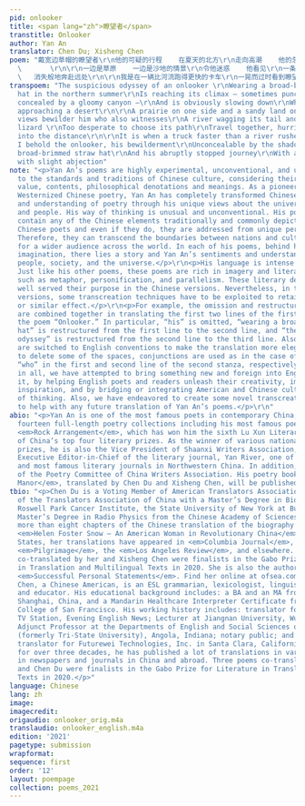 ```yaml
---
pid: onlooker
title: <span lang="zh">瞭望者</span>
transtitle: Onlooker
author: Yan An
translator: Chen Du; Xisheng Chen
poem: "戴宽边草帽的瞭望者\r\n他的可疑的行程    在夏天的北方\r\n走向高潮    他的忽而被群峰突出\r\n忽而又被幽暗的峡谷藏匿的行程\r\n在渐渐靠近沙漠时\r\n明显地慢下来了
  \       \r\n\r\n一边是草原    一边是沙地的情景\r\n令他迷惑    他看见\r\n一条河流摇摆着尾巴\r\n和一条受惊的慌不择路的蜥蜴\r\n他们结伴而行
  \   消失般地奔赴远处\r\n\r\n我是在一辆比河流跑得更快的卡车\r\n一晃而过时看到瞭望者的    我看到了宽边草帽下\r\n他的阴影都掩饰不住的迷惑\r\n和他的在高潮中夹杂着些许落魄\r\n而忽然停下来的旅程"
transpoem: "The suspicious odyssey of an onlooker \r\nWearing a broad-brimmed straw
  hat in the northern summer\r\nIs reaching its climax — sometimes punctuated by peaks\r\nOtherwise
  concealed by a gloomy canyon —\r\nAnd is obviously slowing down\r\nWhile gradually
  approaching a desert\r\n\r\nA prairie on one side and a sandy land on the other\r\nThe
  views bewilder him who also witnesses\r\nA river wagging its tail and a startled
  lizard \r\nToo desperate to choose its path\r\nTravel together, hurriedly vanishing
  into the distance\r\n\r\nIt is when a truck faster than a river rushes by\r\nThat
  I behold the onlooker, his bewilderment\r\nUnconcealable by the shadow under his
  broad-brimmed straw hat\r\nAnd his abruptly stopped journey\r\nWith an apex mingled
  with slight abjection"
note: "<p>Yan An’s poems are highly experimental, unconventional, and unique according
  to the standards and traditions of Chinese culture, considering their aesthetic
  value, contents, philosophical denotations and meanings. As a pioneer in modern
  Westernized Chinese poetry, Yan An has completely transformed Chinese readers’ concepts
  and understanding of poetry through his unique views about the universe, life, society,
  and people. His way of thinking is unusual and unconventional. His poems do not
  contain any of the Chinese elements traditionally and commonly depicted by other
  Chinese poets and even if they do, they are addressed from unique perspectives.
  Therefore, they can transcend the boundaries between nations and cultures, reaching
  for a wider audience across the world. In each of his poems, behind his boundless
  imagination, there lies a story and Yan An’s sentiments and understandings of life,
  people, society, and the universe.</p>\r\n<p>His language is intense and abstract.
  Just like his other poems, these poems are rich in imagery and literary devices,
  such as metaphor, personification, and parallelism. These literary devices have
  well served their purpose in the Chinese versions. Nevertheless, in their English
  versions, some transcreation techniques have to be exploited to retain the same
  or similar effect.</p>\r\n<p>For example, the omission and restructuring techniques
  are combined together in translating the first two lines of the first stanza of
  the poem “Onlooker.” In particular, “his” is omitted, “wearing a broad-brimmed straw
  hat” is restructured from the first line to the second line, and “the suspicious
  odyssey” is restructured from the second line to the third line. Also, the spaces
  are switched to English conventions to make the translation more elegant. In order
  to delete some of the spaces, conjunctions are used as in the case of “and” and
  “who” in the first and second line of the second stanza, respectively.</p>\r\n<p>All
  in all, we have attempted to bring something new and foreign into English to enrich
  it, by helping English poets and readers unleash their creativity, imagination,
  inspiration, and by bridging or integrating American and Chinese culture and ways
  of thinking. Also, we have endeavored to create some novel transcreation techniques
  to help with any future translation of Yan An’s poems.</p>\r\n"
abio: "<p>Yan An is one of the most famous poets in contemporary China, author of
  fourteen full-length poetry collections including his most famous poetry collection
  <em>Rock Arrangement</em>, which has won him the sixth Lu Xun Literary Prize, one
  of China’s top four literary prizes. As the winner of various national awards and
  prizes, he is also the Vice President of Shaanxi Writers Association, the head and
  Executive Editor-in-Chief of the literary journal, Yan River, one of the oldest
  and most famous literary journals in Northwestern China. In addition, he is a member
  of the Poetry Committee of China Writers Association. His poetry book <em>A Naturalist’s
  Manor</em>, translated by Chen Du and Xisheng Chen, will be published by Chax Press.</p>"
tbio: "<p>Chen Du is a Voting Member of American Translators Association and a member
  of the Translators Association of China with a Master’s Degree in Biophysics from
  Roswell Park Cancer Institute, the State University of New York at Buffalo and a
  Master’s Degree in Radio Physics from the Chinese Academy of Sciences. She revised
  more than eight chapters of the Chinese translation of the biography of Helen Snow,
  <em>Helen Foster Snow – An American Woman in Revolutionary China</em>. In the United
  States, her translations have appeared in <em>Columbia Journal</em>, <em>Lunch Ticket</em>,
  <em>Pilgrimage</em>, the <em>Los Angeles Review</em>, and elsewhere. Three poems
  co-translated by her and Xisheng Chen were finalists in the Gabo Prize for Literature
  in Translation and Multilingual Texts in 2020. She is also the author of the book
  <em>Successful Personal Statements</em>. Find her online at ofsea.com.</p>\r\n<p>Xisheng
  Chen, a Chinese American, is an ESL grammarian, lexicologist, linguist, translator
  and educator. His educational background includes: a BA and an MA from Fudan University,
  Shanghai, China, and a Mandarin Healthcare Interpreter Certificate from the City
  College of San Francisco. His working history includes: translator for Shanghai
  TV Station, Evening English News; Lecturer at Jiangnan University, Wuxi, China;
  Adjunct Professor at the Departments of English and Social Sciences of Trine University
  (formerly Tri-State University), Angola, Indiana; notary public; and contract high-tech
  translator for Futurewei Technologies, Inc. in Santa Clara, California. As a translator
  for over three decades, he has published a lot of translations in various fields
  in newspapers and journals in China and abroad. Three poems co-translated by him
  and Chen Du were finalists in the Gabo Prize for Literature in Translation and Multilingual
  Texts in 2020.</p>"
language: Chinese
lang: zh
image:
imagecredit:
origaudio: onlooker_orig.m4a
translaudio: onlooker_english.m4a
edition: '2021'
pagetype: submission
wrapformat:
sequence: first
order: '12'
layout: poempage
collection: poems_2021
---
```

